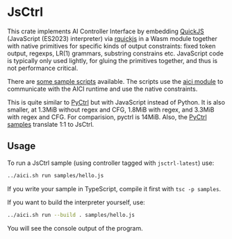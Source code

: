 # JsCtrl

This crate implements AI Controller Interface by embedding 
[QuickJS](https://bellard.org/quickjs/) (JavaScript (ES2023) interpreter)
via [rquickjs](https://github.com/DelSkayn/rquickjs)
in a Wasm module together with native
primitives for specific kinds of output constraints:
fixed token output, regexps, LR(1) grammars, substring constrains etc.
JavaScript code is typically only used lightly, for gluing the primitives together,
and thus is not performance critical.

There are [some sample scripts](./samples/) available.
The scripts use the [aici module](./samples/aici-types.d.ts) to communicate with the AICI runtime
and use the native constraints.

This is quite similar to [PyCtrl](../pyctrl/README.md) but with JavaScript instead of Python.
It is also smaller, at 1.3MiB without regex and CFG, 1.8MiB with regex, and 3.3MiB with regex and CFG.
For comparision, pyctrl is 14MiB.
Also, the [PyCtrl samples](../pyctrl/samples/) translate 1:1 to JsCtrl.

## Usage

To run a JsCtrl sample (using controller tagged with `jsctrl-latest`) use:

```bash
../aici.sh run samples/hello.js
```

If you write your sample in TypeScript, compile it first with `tsc -p samples`.

If you want to build the interpreter yourself, use:

```bash
../aici.sh run --build . samples/hello.js
```

You will see the console output of the program.


